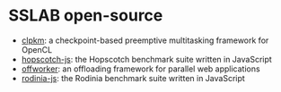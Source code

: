 # SSLAB open-source

- [clpkm](https://github.com/nycu-sslab/clpkm): a checkpoint-based preemptive multitasking framework for OpenCL
- [hopscotch-js](https://github.com/nycu-sslab/hopscotch-js): the Hopscotch benchmark suite written in JavaScript
- [offworker](https://github.com/nycu-sslab/offworker): an offloading framework for parallel web applications
- [rodinia-js](https://github.com/nycu-sslab/rodinia-js): the Rodinia benchmark suite written in JavaScript

